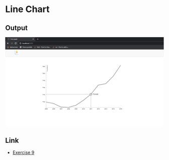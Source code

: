# Line Chart

## Output

![image](https://github.com/the-other-mariana/d3-library-learning/blob/master/line-chart/capture.png?raw=true)

## Link

- [Exercise 9](https://sites.google.com/up.edu.mx/d3-labs/exercises/exercise-9)